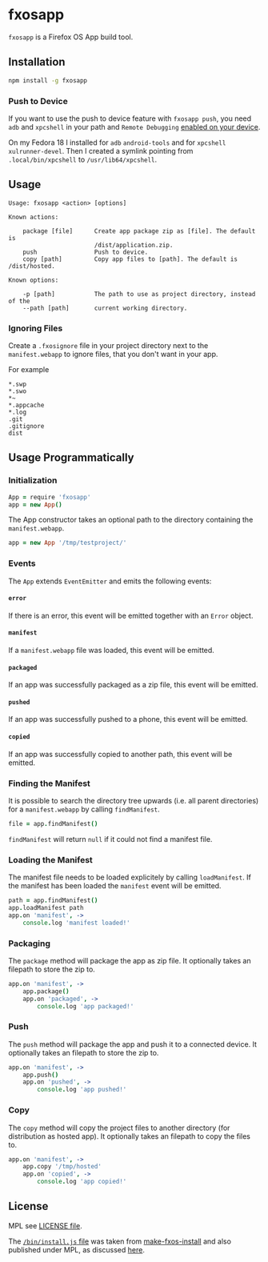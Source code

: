 # fxosapp

`fxosapp` is a Firefox OS App build tool.

## Installation

```bash
npm install -g fxosapp
```

### Push to Device

If you want to use the push to device feature with `fxosapp push`, you need
`adb` and `xpcshell` in your path and `Remote Debugging`
[enabled on your device](https://developer.mozilla.org/en-US/docs/Mozilla/Firefox_OS/Debugging/Developer_settings#The_Developer_panel).

On my Fedora 18 I installed for `adb` `android-tools` and for `xpcshell` `xulrunner-devel`.
Then I created a symlink pointing from `.local/bin/xpcshell` to `/usr/lib64/xpcshell`.

## Usage

```
Usage: fxosapp <action> [options]

Known actions:

    package [file]      Create app package zip as [file]. The default is
                        /dist/application.zip.
    push                Push to device.
    copy [path]         Copy app files to [path]. The default is /dist/hosted.

Known options:

    -p [path]           The path to use as project directory, instead of the
    --path [path]       current working directory.
```

### Ignoring Files

Create a `.fxosignore` file in your project directory next to the `manifest.webapp`
to ignore files, that you don't want in your app.

For example

```
*.swp
*.swo
*~
*.appcache
*.log
.git
.gitignore
dist
```

## Usage Programmatically

### Initialization

```coffeescript
App = require 'fxosapp'
app = new App()
```

The App constructor takes an optional path to the directory containing the
`manifest.webapp`.

```coffeescript
app = new App '/tmp/testproject/'
```

### Events

The `App` extends `EventEmitter` and emits the following events:

#### `error`

If there is an error, this event will be emitted together with an `Error`
object.

#### `manifest`

If a `manifest.webapp` file was loaded, this event will be emitted.

#### `packaged`

If an app was successfully packaged as a zip file, this event will be emitted.

#### `pushed`

If an app was successfully pushed to a phone, this event will be emitted.

#### `copied`

If an app was successfully copied to another path, this event will be emitted.

### Finding the Manifest

It is possible to search the directory tree upwards (i.e. all parent
directories) for a `manifest.webapp` by calling `findManifest`.

```coffeescript
file = app.findManifest()
```

`findManifest` will return `null` if it could not find a manifest file.

### Loading the Manifest

The manifest file needs to be loaded explicitely by calling `loadManifest`.
If the manifest has been loaded the `manifest` event will be emitted.

```coffee
path = app.findManifest()
app.loadManifest path
app.on 'manifest', ->
	console.log 'manifest loaded!'
```

### Packaging

The `package` method will package the app as zip file. It optionally takes an
filepath to store the zip to.

```coffee
app.on 'manifest', ->
	app.package()
	app.on 'packaged', ->
		console.log 'app packaged!'
```

### Push

The `push` method will package the app and push it to a connected device. It
optionally takes an filepath to store the zip to.

```coffee
app.on 'manifest', ->
	app.push()
	app.on 'pushed', ->
		console.log 'app pushed!'
```

### Copy

The `copy` method will copy the project files to another directory (for
distribution as hosted app). It optionally takes an filepath to copy the files
to.

```coffee
app.on 'manifest', ->
	app.copy '/tmp/hosted'
	app.on 'copied', ->
		console.log 'app copied!'
```

## License

MPL see [LICENSE file](https://github.com/fisch42/fxosapp/blob/master/LICENSE).

The [`/bin/install.js` file](https://github.com/fisch42/fxosapp/blob/master/bin/install.js) was taken from
[make-fxos-install](https://github.com/digitarald/make-fxos-install)
and also published under MPL, as discussed
[here](https://github.com/digitarald/make-fxos-install/issues/4#issuecomment-17766315).
